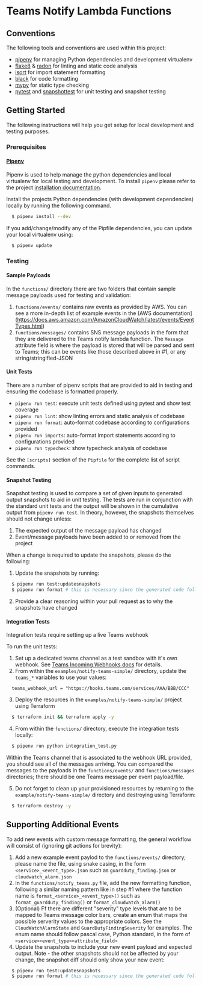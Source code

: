 # Teams Notify Lambda Functions

## Conventions

The following tools and conventions are used within this project:

- [pipenv](https://github.com/pypa/pipenv) for managing Python dependencies and development virtualenv
- [flake8](https://github.com/PyCQA/flake8) & [radon](https://github.com/rubik/radon) for linting and static code analysis
- [isort](https://github.com/timothycrosley/isort) for import statement formatting
- [black](https://github.com/ambv/black) for code formatting
- [mypy](https://github.com/python/mypy) for static type checking
- [pytest](https://github.com/pytest-dev/pytest) and [snapshottest](https://github.com/syrusakbary/snapshottest) for unit testing and snapshot testing

## Getting Started

The following instructions will help you get setup for local development and testing purposes.

### Prerequisites

#### [Pipenv](https://github.com/pypa/pipenv)

Pipenv is used to help manage the python dependencies and local virtualenv for local testing and development. To install `pipenv` please refer to the project [installation documentation](https://github.com/pypa/pipenv#installation).

Install the projects Python dependencies (with development dependencies) locally by running the following command.

```bash
  $ pipenv install --dev
```

If you add/change/modify any of the Pipfile dependencies, you can update your local virtualenv using:

```bash
  $ pipenv update
```

### Testing

#### Sample Payloads

In the `functions/` directory there are two folders that contain sample message payloads used for testing and validation:

1. `functions/events/` contains raw events as provided by AWS. You can see a more in-depth list of example events in the (AWS documentation](https://docs.aws.amazon.com/AmazonCloudWatch/latest/events/EventTypes.html)
2. `functions/messages/` contains SNS message payloads in the form that they are delivered to the Teams notify lambda function. The `Message` attribute field is where the payload is stored that will be parsed and sent to Teams; this can be events like those described above in #1, or any string/stringified-JSON

#### Unit Tests

There are a number of pipenv scripts that are provided to aid in testing and ensuring the codebase is formatted properly.

- `pipenv run test`: execute unit tests defined using pytest and show test coverage
- `pipenv run lint`: show linting errors and static analysis of codebase
- `pipenv run format`: auto-format codebase according to configurations provided
- `pipenv run imports`: auto-format import statements according to configurations provided
- `pipenv run typecheck`: show typecheck analysis of codebase

See the `[scripts]` section of the `Pipfile` for the complete list of script commands.

#### Snapshot Testing

Snapshot testing is used to compare a set of given inputs to generated output snapshots to aid in unit testing. The tests are run in conjunction with the standard unit tests and the output will be shown in the cumulative output from `pipenv run test`. In theory, however, the snapshots themselves should not change unless:

1. The expected output of the message payload has changed
2. Event/message payloads have been added to or removed from the project

When a change is required to update the snapshots, please do the following:

1. Update the snapshots by running:

```bash
  $ pipenv run test:updatesnapshots
  $ pipenv run format # this is necessary since the generated code follows its own style
```

2. Provide a clear reasoning within your pull request as to why the snapshots have changed

#### Integration Tests

Integration tests require setting up a live Teams webhook

To run the unit tests:

1.  Set up a dedicated teams channel as a test sandbox with it's own webhook. See [Teams Incoming Webhooks docs](https://api.teams.com/messaging/webhooks) for details.
2.  From within the `examples/notify-teams-simple/` directory, update the `teams_*` variables to use your values:

```hcl
  teams_webhook_url = "https://hooks.teams.com/services/AAA/BBB/CCC"
```

3. Deploy the resources in the `examples/notify-teams-simple/` project using Terraform

```bash
  $ terraform init && terraform apply -y
```

4.  From within the `functions/` directory, execute the integration tests locally:

```bash
  $ pipenv run python integration_test.py
```

Within the Teams channel that is associated to the webhook URL provided, you should see all of the messages arriving. You can compared the messages to the payloads in the `functions/events/` and `functions/messages` directories; there should be one Teams message per event payload/file.

5. Do not forget to clean up your provisioned resources by returning to the `example/notify-teams-simple/` directory and destroying using Terraform:

```bash
  $ terraform destroy -y
```

## Supporting Additional Events

To add new events with custom message formatting, the general workflow will consist of (ignoring git actions for brevity):

1. Add a new example event paylod to the `functions/events/` directory; please name the file, using snake casing, in the form `<service>_<event_type>.json` such as `guardduty_finding.json` or `cloudwatch_alarm.json`
2. In the `functions/notify_teams.py` file, add the new formatting function, following a similar naming pattern like in step #1 where the function name is `format_<service>_<event_type>()` such as `format_guardduty_finding()` or `format_cloudwatch_alarm()`
3. (Optional) Ff there are different "severity" type levels that are to be mapped to Teams message color bars, create an enum that maps the possible serverity values to the appropriate colors. See the `CloudWatchAlarmState` and `GuardDutyFindingSeverity` for examples. The enum name should follow pascal case, Python standard, in the form of `<service><event_type><attribute_field>`
4. Update the snapshots to include your new event payload and expected output. Note - the other snapshots should not be affected by your change, the snapshot diff should only show your new event:

```bash
  $ pipenv run test:updatesnapshots
  $ pipenv run format # this is necessary since the generated code follows its own style
```
